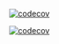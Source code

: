 [![codecov](https://coverage.dubizzlecloud.com/gle/olx:dubizzle:developers:mobile:android/android-dubizzle-tagging/branch/develop/graph/badge.svg?token=7puKJmmSWk)](https://coverage.dubizzlecloud.com/gle/olx:dubizzle:developers:mobile:android/android-dubizzle-tagging)

[![codecov](https://coverage.dubizzlecloud.com/gle/olx:dubizzle:developers:mobile:android/android-dubizzle-tagging/branch/develop/graphs/commits.svg?token=7puKJmmSWk)](https://coverage.dubizzlecloud.com/gle/olx:dubizzle:developers:mobile:android/android-dubizzle-property)
